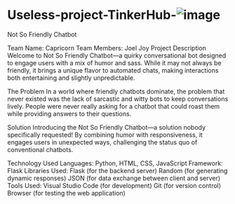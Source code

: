# Useless-project-TinkerHub-![image](https://github.com/user-attachments/assets/75106df2-258a-4299-81ac-f1eac005d90b)
Not So Friendly Chatbot

Team Name: Capricorn
Team Members: Joel Joy
Project Description
Welcome to Not So Friendly Chatbot—a quirky conversational bot designed to engage users with a mix of humor and sass. While it may not always be friendly, it brings a unique flavor to automated chats, making interactions both entertaining and slightly unpredictable.

The Problem
In a world where friendly chatbots dominate, the problem that never existed was the lack of sarcastic and witty bots to keep conversations lively. People were never really asking for a chatbot that could roast them while providing answers to their questions.

Solution
Introducing the Not So Friendly Chatbot—a solution nobody specifically requested! By combining humor with responsiveness, it engages users in unexpected ways, challenging the status quo of conventional chatbots.

Technology Used
Languages: Python, HTML, CSS, JavaScript
Framework: Flask
Libraries Used:
Flask (for the backend server)
Random (for generating dynamic responses)
JSON (for data exchange between client and server)
Tools Used:
Visual Studio Code (for development)
Git (for version control)
Browser (for testing the web application)
